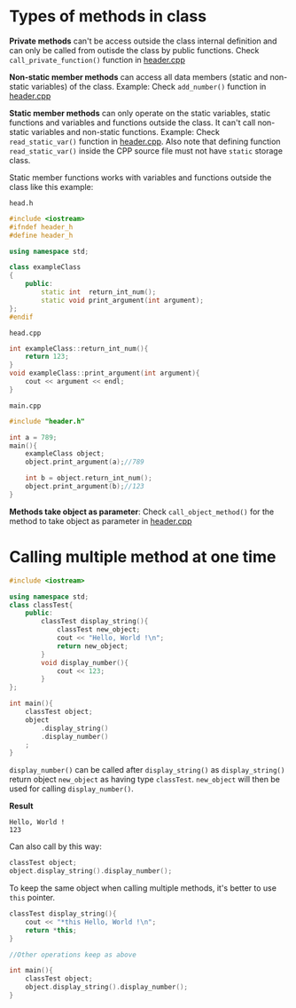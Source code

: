 # Types of methods in class

**Private methods** can't be access outside the class internal definition and can only be called from outisde the class by public functions. Check ``call_private_function()`` function in [header.cpp](https://github.com/TranPhucVinh/Cplusplus/blob/master/Introduction/OOP/Example/header.cpp)

**Non-static member methods** can access all data members (static and non-static variables) of the class. Example: Check ``add_number()`` function in [header.cpp](https://github.com/TranPhucVinh/Cplusplus/blob/master/Introduction/OOP/Example/header.cpp)

**Static member methods** can only operate on the static variables, static functions and variables and functions outside the class. It can't call non-static variables and non-static functions. Example: Check ``read_static_var()`` function in [header.cpp](https://github.com/TranPhucVinh/Cplusplus/blob/master/Introduction/OOP/Example/header.cpp). Also note that defining function ``read_static_var()`` inside the CPP source file must not have ``static`` storage class.

Static member functions works with variables and functions outside the class like this example:

``head.h``

```cpp
#include <iostream>
#ifndef header_h
#define header_h

using namespace std;

class exampleClass
{
  	public:
		static int 	return_int_num();
		static void print_argument(int argument);
};
#endif
```
``head.cpp``
```cpp
int exampleClass::return_int_num(){
    return 123;
}
void exampleClass::print_argument(int argument){
    cout << argument << endl;
}
```

``main.cpp``

```cpp
#include "header.h"

int a = 789;
main(){
	exampleClass object;
	object.print_argument(a);//789

	int b = object.return_int_num();
	object.print_argument(b);//123
}
```

**Methods take object as parameter**: Check ``call_object_method()`` for the method to take object as parameter in [header.cpp](https://github.com/TranPhucVinh/Cplusplus/blob/master/Introduction/OOP/Example/header.cpp)

# Calling multiple method at one time

```cpp
#include <iostream>

using namespace std;
class classTest{
	public:
		classTest display_string(){
            classTest new_object;
			cout << "Hello, World !\n";
            return new_object;
		}
        void display_number(){
			cout << 123;
		}
};

int main(){
	classTest object;
    object
        .display_string()
        .display_number()
    ;
}
```
  
``display_number()`` can be called after ``display_string()`` as ``display_string()`` return object ``new_object`` as having type ``classTest``. ``new_object`` will then be used for calling ``display_number()``.

**Result**

```
Hello, World !
123
```

Can also call by this way:

```cpp
classTest object;
object.display_string().display_number();
```

To keep the same object when calling multiple methods, it's better to use ``this`` pointer.

```cpp
classTest display_string(){
    cout << "*this Hello, World !\n";
    return *this;
}

//Other operations keep as above

int main(){
	classTest object;
    object.display_string().display_number();
}
```
